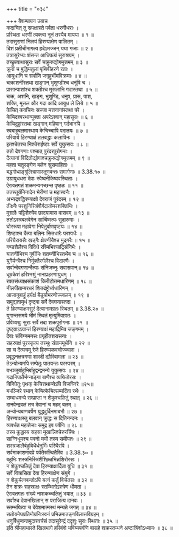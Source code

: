 +++
title = "०३८"

+++
वैशम्पायन उवाच  
कदाचित् तु सपक्षास्ते पर्वता धरणीधराः ।  
प्रस्थिता धरणीं त्यक्त्वा नूनं तस्यैव मायया ॥ १ ॥  
तदासुराणां निलयं हिरण्याक्षेण पालितम् ।  
दिशं प्रतीचीमागत्य ह्रदेऽमज्जन् यथा गजाः ॥ २ ॥  
तत्रासुरेभ्यः शंसन्त आधिपत्यं सुराश्रयम् ।  
तच्छ्रुत्वाथासुराः सर्वे चक्रुरुद्योगमुत्तमम् ॥ ३ ॥  
क्रूरां च बुद्धिमतुलां पृथिवीहरणे रताः ।  
आयुधानि च सर्वाणि जगृहुर्भीमविक्रमाः ॥ ४ ॥  
चक्राशनींस्तथा खड्गान् भुशुण्डीश्च धनूंषि च ।  
प्रासान्पाशांश्च शक्तीश्च मुसलानि गदास्तथा ॥ ५ ॥  
चक्र, अशनि, खङ्ग, भुशुण्डि, धनुष, प्रास, पाश,  
शक्ति, मूसल और गदा आदि आयुध ले लिये ॥ ५ ॥  
केचित् कवचिनः सज्जा मत्तनागांस्तथा परे ।  
केचिदश्वरथान्युक्ता अपरेऽश्वान् महासुराः ॥ ६ ॥  
केचिदुष्ट्रांस्तथा खड्गान् महिषान् गर्दभानपि ।  
स्वबाहुबलमास्थाय केचिच्चापि पदातयः ॥ ७ ॥  
परिवार्य हिरण्याक्षं तलबद्धाः कलापिनः ।  
इतश्चेतश्च निश्चेरुर्हृष्टाः सर्वे युयुत्सवः ॥ ८ ॥  
ततो देवगणाः पश्चात् पुरंदरपुरोगमाः ।  
दैत्यानां विदितोद्योगाश्चक्रुरुद्योगमुत्तमम् ॥ ९ ॥  
महता चतुरङ्गेण बलेन सुसमाहिताः ।  
बद्धगोधाङ्गुलित्राणास्तूणवन्तः समार्गणाः ॥ 3.38.१० ॥  
उग्रायुधधरा देवाः स्वेष्वनीकेष्ववस्थिताः ।  
ऐरावतगतं शक्रमन्वगच्छन्त पृष्ठतः ॥ ११ ॥  
ततस्तूर्यनिनादेन भेरीणां च महास्वनैः ।  
अभ्यद्रवद्धिरण्याक्षो देवराजं पुरंदरम् ॥ १२ ॥  
तीक्ष्णैः परशुनिस्त्रिंशैर्गदातोमरशक्तिभिः ।  
मुसलैः पट्टिशैश्चैव छादयामास वासवम् ॥ १३ ॥  
ततोऽस्त्रबलवेगेन सार्चिष्मत्यः सुदारुणाः ।  
घोररूपा महावेगा निपेतुर्बाणवृष्टयः ॥ १४ ॥  
शिष्टाश्च दैत्या बलिनः सितधारैः परश्वधैः ।  
परिघैरायसैः खड्गैः क्षेपणीयैश्च मुद्गरैः ॥ १५ ॥  
गण्डशैलैश्च विविधै रश्मिभिश्चाद्रिसंनिभैः ।  
घातनीभिश्च गुर्वीभिः शतघ्नीभिस्तथैव च ॥ १६ ॥  
युगैर्यन्त्रैश्च निर्मुक्तैरर्गलैश्च विदारणैः ।  
सर्वान्देवगणान्दैत्याः संनिजघ्नुः सवासवान्॥ १७ ॥  
धूम्रकेशं हरिश्मश्रुं नानाप्रहरणायुधम् ।  
रक्तसंध्याभ्रसंकाशं किरीटोत्तमधारिणम् ॥ १८ ॥  
नीलपीताम्बरधरं शितदंष्ट्रोर्ध्वधारिणम् ।  
आजानुबाहुं हर्यक्षं बैडूर्याभरणोज्ज्वलम् ॥ १९ ॥  
समुद्यतायुधं दृष्ट्वा सर्वे देवगणास्तदा ।  
ते हिरण्याक्षमसुरं दैत्यानामग्रतः स्थितम् ॥ 3.38.२० ॥  
युगान्तसमये भीमं स्थितं मृत्युमिवाग्रतः ।  
प्रविव्यथुः सुराः सर्वे तदा शक्रपुरोगमाः ॥ २१ ॥  
दृष्ट्वाऽऽयान्तं हिरण्याक्षं महाद्रिमिव जङ्गमम् ।  
देवाः संविग्नमनसः प्रगृहीतशरासनाः ।  
सहस्राक्षं पुरस्कृत्य तस्थुः संग्राममूर्धनि ॥ २२ ॥  
सा च दैत्यचमू रेजे हिरण्यकवचोज्ज्वला ।  
प्रवृद्धनक्षत्रगणा शारदी द्यौरिवामला ॥ २३ ॥  
तेऽन्योन्यमपि सम्पेतुः पातयन्तः परस्परम् ।  
बभञ्जुर्बाहुभिर्बाहुद्वन्द्वमन्ये युयुत्सवः ॥ २४ ॥  
गदानिपातैर्भग्नाङ्गा बाणैश्च व्यथितोरसः ।  
विनिपेतुः पृथक् केचित्तथान्येऽपि विजघ्निरे ॥२५॥  
बभञ्जिरे रथान् केचित्केचित्सम्मर्दिता रथैः ।  
सम्बाधमन्ये सम्प्राप्ता न शेकुश्चलितुं रथात् ॥ २६ ॥  
दानवेन्द्रबलं तत्र देवानां च महद् बलम् ।  
अन्योन्यबाणवर्षेण युद्धदुर्दिनमाबभौ ॥ २७ ॥  
हिरण्याक्षस्तु बलवान् क्रुद्धः स दितिनन्दनः ।  
व्यवर्धत महातेजाः समुद्र इव पर्वणि ॥ २८ ॥  
तस्य कुद्धस्य सहसा मुखान्निश्चेरुरर्चिषः ।  
साग्निधूमश्च पवनो ययौ तस्य समीपतः ॥ २९ ॥  
शस्त्रजालैर्बहुविधैर्धनुर्भिः परिघैरपि ।  
सर्वमाकाशमावव्रे पर्वतैरुत्थितैरिव ॥ 3.38.३० ॥  
बहुभिः शस्त्रनिस्त्रिंशैश्छिन्नभिन्नशिरोरसः ।  
न शेकुश्चलितुं देवा हिरण्याक्षार्दिता युधि ॥ ३१ ॥  
सर्वे वित्रासिता देवा हिरण्याक्षेण संयुगे ।  
न शेकुर्यत्नवन्तोऽपि यत्नं कर्तुं विचेतसः ॥ ३२ ॥  
तेन शक्रः सहस्राक्षः स्तम्भितोऽस्त्रेण धीमता ।  
ऐरावतगतः संख्ये नाशकच्चलितुं भयात् ॥ ३३ ॥  
सर्वांश्च देवानखिलान् स पराजित्य दानवः ।  
स्तम्भयित्वा च देवेशमात्मस्थं मन्यते जगत् ॥ ३४ ॥  
सतोयमेघप्रतिमोग्रनिःस्वनं प्रभिन्नमातङ्गविलासविग्रहम् ।  
धनुर्विधुन्वन्तमुदारवर्चसं तदासुरेन्द्रं ददृशुः सुराः स्थिताः ॥ ३५ ॥  
इति श्रीमहाभारते खिलभागे हरिवंशे भविष्यपर्वणि वाराहे शक्रस्तम्भने अष्टात्रिंशोऽध्यायः ॥ ३८ ॥
